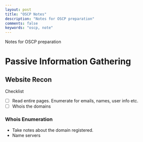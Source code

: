 ```yaml
---
layout: post
title: "OSCP Notes"
description: "Notes for OSCP preparation"
comments: false
keywords: "oscp, note"
---
```


Notes for OSCP preparation

# Passive Information Gathering

## Website Recon 

Checklist
- [ ] Read entire pages. Enumerate for emails, names, user info etc.
- [ ] Whois the domains

### Whois Enumeration
- Take notes about the domain registered.
- Name servers
